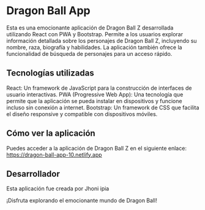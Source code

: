 # Dragon Ball App

Esta es una emocionante aplicación de Dragon Ball Z desarrollada utilizando React con PWA y Bootstrap. Permite a los usuarios explorar información detallada sobre los personajes de Dragon Ball Z, incluyendo su nombre, raza, biografía y habilidades. La aplicación también ofrece la funcionalidad de búsqueda de personajes para un acceso rápido.

## Tecnologías utilizadas

React: Un framework de JavaScript para la construcción de interfaces de usuario interactivas.
PWA (Progressive Web App): Una tecnología que permite que la aplicación se pueda instalar en dispositivos y funcione incluso sin conexión a internet.
Bootstrap: Un framework de CSS que facilita el diseño responsive y compatible con dispositivos móviles.

## Cómo ver la aplicación

Puedes acceder a la aplicación de Dragon Ball Z en el siguiente enlace: <https://dragon-ball-app-10.netlify.app>

## Desarrollador

Esta aplicación fue creada por Jhoni ipia

¡Disfruta explorando el emocionante mundo de Dragon Ball!